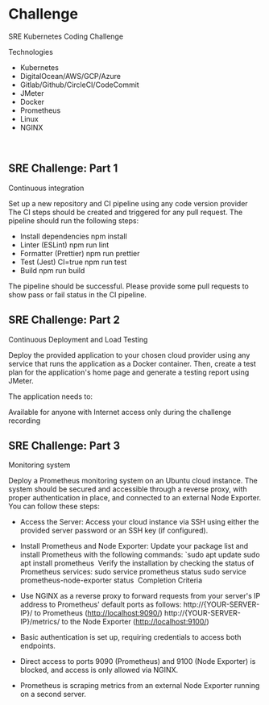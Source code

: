 # Challenge

SRE Kubernetes Coding Challenge

Technologies 
- Kubernetes
- DigitalOcean/AWS/GCP/Azure
- Gitlab/Github/CircleCI/CodeCommit 
- JMeter
- Docker
- Prometheus
- Linux
- NGINX

​
## SRE Challenge: Part 1
Continuous integration

Set up a new repository and CI pipeline using any code version provider
The CI steps should be created and triggered for any pull request. The pipeline should run the following steps:
- Install dependencies npm install
- Linter (ESLint) npm run lint
- Formatter (Prettier) npm run prettier
- Test (Jest) CI=true npm run test
- Build npm run build

The pipeline should be successful. 
Please provide some pull requests to show pass or fail status in the CI pipeline.


## SRE Challenge: Part 2
Continuous Deployment and Load Testing 

Deploy the provided application to your chosen cloud provider using any service that runs the application as a Docker container. Then, create a test plan for the application's home page and generate a testing report using JMeter.

The application needs to:

Available for anyone with Internet access only during the challenge recording

## SRE Challenge: Part 3
Monitoring system  

Deploy a Prometheus monitoring system on an Ubuntu cloud instance. The system should be secured and accessible through a reverse proxy, with proper authentication in place, and connected to an external Node Exporter. You can follow these steps: 
- Access the Server: Access your cloud instance via SSH using either the provided server password or an SSH key (if configured).
- Install Prometheus and Node Exporter:
Update your package list and install Prometheus with the following commands:
`sudo apt update sudo apt install prometheus
​
Verify the installation by checking the status of Prometheus services:
sudo service prometheus status sudo service prometheus-node-exporter status
​
Completion Criteria

- Use NGINX as a reverse proxy to forward requests from your server's IP address to Prometheus' default ports as follows: 
http://{YOUR-SERVER-IP}/ to Prometheus (<http://localhost:9090/>) http://{YOUR-SERVER-IP}/metrics/ to the Node Exporter (<http://localhost:9100/>)
​
- Basic authentication is set up, requiring credentials to access both endpoints.
- Direct access to ports 9090 (Prometheus) and 9100 (Node Exporter) is blocked, and access is only allowed via NGINX.
- Prometheus is scraping metrics from an external Node Exporter running on a second server.

